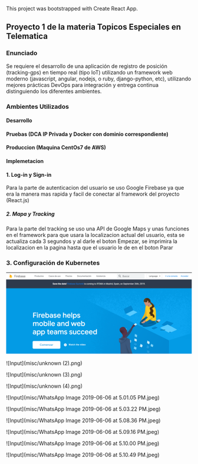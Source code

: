 This project was bootstrapped with Create React App.

## Proyecto 1 de la materia Topicos Especiales en Telematica

### Enunciado
Se requiere el desarrollo de una aplicación de registro de posición (tracking-gps) en tiempo real (tipo IoT) utilizando un framework web moderno (javascript, angular, nodejs, o ruby, django-python, etc), utilizando mejores prácticas DevOps para integración y entrega continua distinguiendo los diferentes ambientes.

### Ambientes Utilizados
#### Desarrollo
#### Pruebas (DCA IP Privada y Docker con dominio correspondiente)
#### Produccion (Maquina CentOs7 de AWS)
#### Implemetacion
#### 1. Log-in y Sign-in
Para la parte de autenticacion del usuario se uso Google Firebase ya que era la manera mas rapida y facil de conectar al framework del proyecto (React.js)

##### 2. Mapa y Tracking
Para la parte del tracking se uso una API de Google Maps y unas funciones en el framework para que usara la localizacion actual del usuario, esta se actualiza cada 3 segundos y al darle el boton Empezar, se imprimira la localizacion en la pagina hasta que el usuario le de en el boton Parar

### 3. Configuración de Kubernetes
![Input](misc/unknown.png)

![Input](misc/unknown \(2).png)

![Input](misc/unknown (3).png)

![Input](misc/unknown (4).png)

![Input](misc/WhatsApp Image 2019-06-06 at 5.01.05 PM.jpeg)

![Input](misc/WhatsApp Image 2019-06-06 at 5.03.22 PM.jpeg)

![Input](misc/WhatsApp Image 2019-06-06 at 5.08.36 PM.jpeg)

![Input](misc/WhatsApp Image 2019-06-06 at 5.09.16 PM.jpeg)

![Input](misc/WhatsApp Image 2019-06-06 at 5.10.00 PM.jpeg)

![Input](misc/WhatsApp Image 2019-06-06 at 5.10.49 PM.jpeg)
